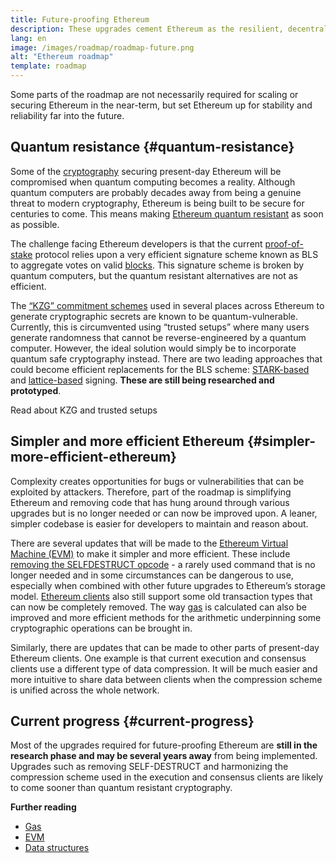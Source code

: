 ```yaml
---
title: Future-proofing Ethereum
description: These upgrades cement Ethereum as the resilient, decentralized base layer for the future, whatever it may hold.
lang: en
image: /images/roadmap/roadmap-future.png
alt: "Ethereum roadmap"
template: roadmap
---
```


Some parts of the roadmap are not necessarily required for scaling or securing Ethereum in the near-term, but set Ethereum up for stability and reliability far into the future.

## Quantum resistance {#quantum-resistance}

Some of the [cryptography](/glossary/#cryptography) securing present-day Ethereum will be compromised when quantum computing becomes a reality. Although quantum computers are probably decades away from being a genuine threat to modern cryptography, Ethereum is being built to be secure for centuries to come. This means making [Ethereum quantum resistant](https://consensys.net/blog/developers/how-will-quantum-supremacy-affect-blockchain/) as soon as possible.

The challenge facing Ethereum developers is that the current [proof-of-stake](/glossary/#pos) protocol relies upon a very efficient signature scheme known as BLS to aggregate votes on valid [blocks](/glossary/#block). This signature scheme is broken by quantum computers, but the quantum resistant alternatives are not as efficient.

The [“KZG” commitment schemes](/roadmap/danksharding/#what-is-kzg) used in several places across Ethereum to generate cryptographic secrets are known to be quantum-vulnerable. Currently, this is circumvented using “trusted setups” where many users generate randomness that cannot be reverse-engineered by a quantum computer. However, the ideal solution would simply be to incorporate quantum safe cryptography instead. There are two leading approaches that could become efficient replacements for the BLS scheme: [STARK-based](https://hackmd.io/@vbuterin/stark_aggregation) and [lattice-based](https://medium.com/asecuritysite-when-bob-met-alice/so-what-is-lattice-encryption-326ac66e3175) signing. **These are still being researched and prototyped**.

<ButtonLink variant="outline-color" href="/roadmap/danksharding#what-is-kzg"> Read about KZG and trusted setups</ButtonLink>

## Simpler and more efficient Ethereum {#simpler-more-efficient-ethereum}

Complexity creates opportunities for bugs or vulnerabilities that can be exploited by attackers. Therefore, part of the roadmap is simplifying Ethereum and removing code that has hung around through various upgrades but is no longer needed or can now be improved upon. A leaner, simpler codebase is easier for developers to maintain and reason about.

There are several updates that will be made to the [Ethereum Virtual Machine (EVM)](/developers/docs/evm) to make it simpler and more efficient. These include [removing the SELFDESTRUCT opcode](https://hackmd.io/@vbuterin/selfdestruct) - a rarely used command that is no longer needed and in some circumstances can be dangerous to use, especially when combined with other future upgrades to Ethereum’s storage model. [Ethereum clients](/glossary/#consensus-client) also still support some old transaction types that can now be completely removed. The way [gas](/glossary/#gas) is calculated can also be improved and more efficient methods for the arithmetic underpinning some cryptographic operations can be brought in.

Similarly, there are updates that can be made to other parts of present-day Ethereum clients. One example is that current execution and consensus clients use a different type of data compression. It will be much easier and more intuitive to share data between clients when the compression scheme is unified across the whole network.

## Current progress {#current-progress}

Most of the upgrades required for future-proofing Ethereum are **still in the research phase and may be several years away** from being implemented. Upgrades such as removing SELF-DESTRUCT and harmonizing the compression scheme used in the execution and consensus clients are likely to come sooner than quantum resistant cryptography.

**Further reading**

- [Gas](/developers/docs/gas)
- [EVM](/developers/docs/evm)
- [Data structures](/developers/docs/data-structures-and-encoding)
